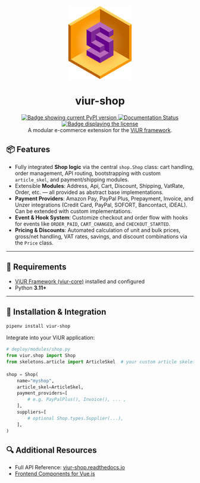 <div align="center">
    <img src="https://github.com/viur-framework/viur-artwork/raw/main/icons/icon-shop.svg" height="196" alt="A hexagonal logo of Shop" title="Shop logo"/>
    <h1>viur-shop</h1>
    <a href="https://pypi.org/project/viur-shop/">
        <img alt="Badge showing current PyPI version" title="PyPI" src="https://img.shields.io/pypi/v/viur-shop">
    </a>
    <a href='https://viur-shop.readthedocs.io/en/latest/?badge=latest'>
        <img src='https://readthedocs.org/projects/viur-shop/badge/?version=latest' alt='Documentation Status' />
    </a>
    <a href="LICENSE">
        <img src="https://img.shields.io/github/license/viur-framework/viur-shop" alt="Badge displaying the license" title="License badge">
    </a>
    <br>
    A modular e-commerce extension for the <a href="https://www.viur.dev">ViUR framework</a>.
</div>

## 📦 Features

- Fully integrated **Shop logic** via the central `shop.Shop` class: cart handling, order management, API routing, bootstrapping with custom `article_skel`, and payment/shipping modules.  
- Extensible **Modules**: Address, Api, Cart, Discount, Shipping, VatRate, Order, etc. — all provided as abstract base implementations.  
- **Payment Providers**: Amazon Pay, PayPal Plus, Prepayment, Invoice, and Unzer integrations (Credit Card, PayPal, SOFORT, Bancontact, iDEAL). Can be extended with custom implementations. 
- **Event & Hook System**: Customize checkout and order flow with hooks for events like `ORDER_PAID`, `CART_CHANGED`, and `CHECKOUT_STARTED`.  
- **Pricing & Discounts**: Automated calculation of unit and bulk prices, gross/net handling, VAT rates, savings, and discount combinations via the `Price` class.

---

## 🚀 Requirements

- [ViUR Framework (viur-core)](https://www.viur.dev/) installed and configured  
- Python **3.11+**  

---

## 🧩 Installation & Integration

```bash
pipenv install viur-shop
```

Integrate into your ViUR application:
```py
# deploy/modules/shop.py
from viur.shop import Shop
from skeletons.article import ArticleSkel  # your custom article skeleton

shop = Shop(
    name="myshop",
    article_skel=ArticleSkel,
    payment_providers=[
        # e.g. PayPalPlus(), Invoice(), ... ,
    ],
    suppliers=[
        # optional Shop.types.Supplier(...),
    ],
)
```

## 🔍 Additional Resources

- Full API Reference: [viur-shop.readthedocs.io](https://viur-shop.readthedocs.io/en/latest/viur/shop/index.html)
- [Frontend Components for Vue.js](https://github.com/viur-framework/shop-components)
